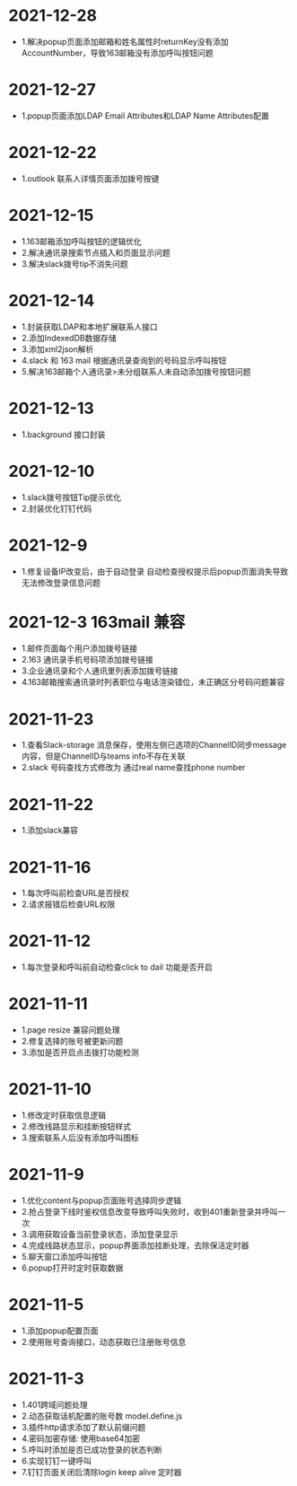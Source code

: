 # 2021-12-28

- 1.解决popup页面添加邮箱和姓名属性时returnKey没有添加AccountNumber，导致163邮箱没有添加呼叫按钮问题

# 2021-12-27

- 1.popup页面添加LDAP Email Attributes和LDAP Name Attributes配置

# 2021-12-22

- 1.outlook 联系人详情页面添加拨号按键

# 2021-12-15

- 1.163邮箱添加呼叫按钮的逻辑优化
- 2.解决通讯录搜索节点插入和页面显示问题
- 3.解决slack拨号tip不消失问题

# 2021-12-14

- 1.封装获取LDAP和本地扩展联系人接口
- 2.添加IndexedDB数据存储
- 3.添加xml2json解析
- 4.slack 和 163 mail 根据通讯录查询到的号码显示呼叫按钮
- 5.解决163邮箱个人通讯录>未分组联系人未自动添加拨号按钮问题

# 2021-12-13

- 1.background 接口封装

# 2021-12-10

- 1.slack拨号按钮Tip提示优化
- 2.封装优化钉钉代码

# 2021-12-9

- 1.修复设备IP改变后，由于自动登录 自动检查授权提示后popup页面消失导致无法修改登录信息问题

# 2021-12-3 163mail 兼容

- 1.邮件页面每个用户添加拨号链接
- 2.163 通讯录手机号码项添加拨号链接
- 3.企业通讯录和个人通讯里列表添加拨号链接
- 4.163邮箱搜索通讯录时列表职位与电话渲染错位，未正确区分号码问题兼容

# 2021-11-23

- 1.查看Slack-storage 消息保存，使用左侧已选项的ChannelID同步message内容，但是ChannelID与teams info不存在关联
- 2.slack 号码查找方式修改为 通过real name查找phone number

# 2021-11-22

- 1.添加slack兼容

# 2021-11-16

- 1.每次呼叫前检查URL是否授权
- 2.请求报错后检查URL权限

# 2021-11-12

- 1.每次登录和呼叫前自动检查click to dail 功能是否开启

# 2021-11-11

- 1.page resize 兼容问题处理
- 2.修复选择的账号被更新问题
- 3.添加是否开启点击拨打功能检测

# 2021-11-10

- 1.修改定时获取信息逻辑
- 2.修改线路显示和挂断按钮样式
- 3.搜索联系人后没有添加呼叫图标

# 2021-11-9

- 1.优化content与popup页面账号选择同步逻辑  
- 2.抢占登录下线时鉴权信息改变导致呼叫失败时，收到401重新登录并呼叫一次  
- 3.调用获取设备当前登录状态，添加登录显示  
- 4.完成线路状态显示，popup界面添加挂断处理，去除保活定时器
- 5.聊天窗口添加呼叫按钮
- 6.popup打开时定时获取数据

# 2021-11-5

- 1.添加popup配置页面
- 2.使用账号查询接口，动态获取已注册账号信息

# 2021-11-3

- 1.401跨域问题处理
- 2.动态获取话机配置的账号数 model.define.js 
- 3.插件http请求添加了默认前缀问题  
- 4.密码加密存储: 使用base64加密  
- 5.呼叫时添加是否已成功登录的状态判断 
- 6.实现钉钉一键呼叫
- 7.钉钉页面关闭后清除login keep alive 定时器
